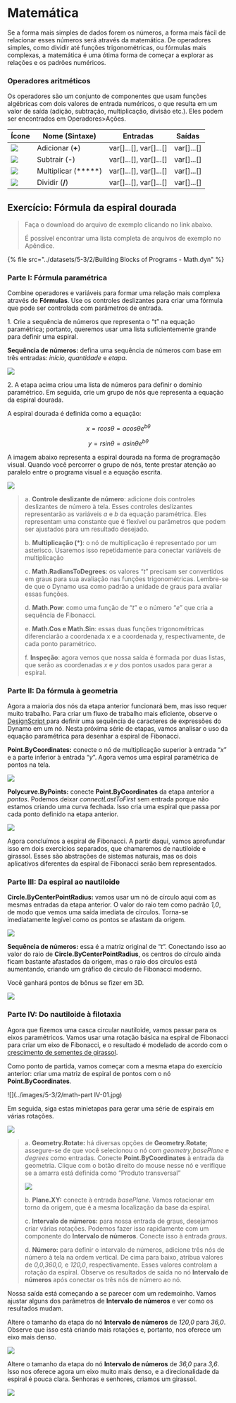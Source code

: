 # Matemática

Se a forma mais simples de dados forem os números, a forma mais fácil de relacionar esses números será através da matemática. De operadores simples, como dividir até funções trigonométricas, ou fórmulas mais complexas, a matemática é uma ótima forma de começar a explorar as relações e os padrões numéricos.

### Operadores aritméticos

Os operadores são um conjunto de componentes que usam funções algébricas com dois valores de entrada numéricos, o que resulta em um valor de saída (adição, subtração, multiplicação, divisão etc.). Eles podem ser encontrados em Operadores>Ações.

| Ícone                                                | Nome (Sintaxe)     | Entradas                     | Saídas      |
| --------------------------------------------------- | ----------------- | -------------------------- | ------------ |
| ![](../images/5-3/2/addition.jpg)       | Adicionar (**+**)       | var[]...[], var[]...[] | var[]...[] |
| ![](../images/5-3/2/Subtraction.jpg)    | Subtrair (**-**)  | var[]...[], var[]...[] | var[]...[] |
| ![](../images/5-3/2/Multiplication.jpg) | Multiplicar (*****) | var[]...[], var[]...[] | var[]...[] |
| ![](../images/5-3/2/Division.jpg)       | Dividir (**/**)    | var[]...[], var[]...[] | var[]...[] |

## Exercício: Fórmula da espiral dourada

> Faça o download do arquivo de exemplo clicando no link abaixo.
>
> É possível encontrar uma lista completa de arquivos de exemplo no Apêndice.

{% file src="../datasets/5-3/2/Building Blocks of Programs - Math.dyn" %}

### Parte I: Fórmula paramétrica

Combine operadores e variáveis para formar uma relação mais complexa através de **Fórmulas**. Use os controles deslizantes para criar uma fórmula que pode ser controlada com parâmetros de entrada.

1\. Crie a sequência de números que representa o “t” na equação paramétrica; portanto, queremos usar uma lista suficientemente grande para definir uma espiral.

**Sequência de números:** defina uma sequência de números com base em três entradas: _início, quantidade_ e _etapa_.

![](../images/5-3/2/math-partI-01.jpg)

2\. A etapa acima criou uma lista de números para definir o domínio paramétrico. Em seguida, crie um grupo de nós que representa a equação da espiral dourada.

A espiral dourada é definida como a equação:

$$ x = r cos θ = a cos θ e^{bθ} $$

$$ y = r sin θ = a sin θe^{bθ} $$

A imagem abaixo representa a espiral dourada na forma de programação visual. Quando você percorrer o grupo de nós, tente prestar atenção ao paralelo entre o programa visual e a equação escrita.

![](../images/5-3/2/math-partI-02.jpg)

> a. **Controle deslizante de número**: adicione dois controles deslizantes de número à tela. Esses controles deslizantes representarão as variáveis _a_ e _b_ da equação paramétrica. Eles representam uma constante que é flexível ou parâmetros que podem ser ajustados para um resultado desejado.
>
> b. **Multiplicação (*)**: o nó de multiplicação é representado por um asterisco. Usaremos isso repetidamente para conectar variáveis de multiplicação
>
> c. **Math.RadiansToDegrees**: os valores “_t_” precisam ser convertidos em graus para sua avaliação nas funções trigonométricas. Lembre-se de que o Dynamo usa como padrão a unidade de graus para avaliar essas funções.
>
> d. **Math.Pow**: como uma função de “_t_” e o número “_e_” que cria a sequência de Fibonacci.
>
> e. **Math.Cos e Math.Sin**: essas duas funções trigonométricas diferenciarão a coordenada x e a coordenada y, respectivamente, de cada ponto paramétrico.
>
> f. **Inspeção**: agora vemos que nossa saída é formada por duas listas, que serão as coordenadas _x_ e _y_ dos pontos usados para gerar a espiral.

### Parte II: Da fórmula à geometria

Agora a maioria dos nós da etapa anterior funcionará bem, mas isso requer muito trabalho. Para criar um fluxo de trabalho mais eficiente, observe o [DesignScript ](../../8\_coding\_in\_dynamo/8-1\_code-blocks-and-design-script/2-design-script-syntax.md) para definir uma sequência de caracteres de expressões do Dynamo em um nó. Nesta próxima série de etapas, vamos analisar o uso da equação paramétrica para desenhar a espiral de Fibonacci.

**Point.ByCoordinates:** conecte o nó de multiplicação superior à entrada “_x_” e a parte inferior à entrada “_y_”. Agora vemos uma espiral paramétrica de pontos na tela.

![](../images/5-3/2/math-partII-01.gif)

**Polycurve.ByPoints:** conecte **Point.ByCoordinates** da etapa anterior a _pontos_. Podemos deixar _connectLastToFirst_ sem entrada porque não estamos criando uma curva fechada. Isso cria uma espiral que passa por cada ponto definido na etapa anterior.

![](../images/5-3/2/math-partII-02.jpg)

Agora concluímos a espiral de Fibonacci. A partir daqui, vamos aprofundar isso em dois exercícios separados, que chamaremos de nautiloide e girassol. Esses são abstrações de sistemas naturais, mas os dois aplicativos diferentes da espiral de Fibonacci serão bem representados.

### Parte III: Da espiral ao nautiloide

**Circle.ByCenterPointRadius:** vamos usar um nó de círculo aqui com as mesmas entradas da etapa anterior. O valor do raio tem como padrão _1,0_, de modo que vemos uma saída imediata de círculos. Torna-se imediatamente legível como os pontos se afastam da origem.

![](../images/5-3/2/math-partIII-01.jpg)

**Sequência de números:** essa é a matriz original de “_t_”. Conectando isso ao valor do raio de **Circle.ByCenterPointRadius**, os centros do círculo ainda ficam bastante afastados da origem, mas o raio dos círculos está aumentando, criando um gráfico de círculo de Fibonacci moderno.

Você ganhará pontos de bônus se fizer em 3D.

![](../images/5-3/2/math-partIII-02.gif)

### Parte IV: Do nautiloide à filotaxia

Agora que fizemos uma casca circular nautiloide, vamos passar para os eixos paramétricos. Vamos usar uma rotação básica na espiral de Fibonacci para criar um eixo de Fibonacci, e o resultado é modelado de acordo com o [crescimento de sementes de girassol](https://blogs.unimelb.edu.au/sciencecommunication/2018/09/02/this-flower-uses-maths-to-reproduce/).

Como ponto de partida, vamos começar com a mesma etapa do exercício anterior: criar uma matriz de espiral de pontos com o nó **Point.ByCoordinates**.

\![](../images/5-3/2/math-part IV-01.jpg)

Em seguida, siga estas minietapas para gerar uma série de espirais em várias rotações.

![](../images/5-3/2/math-partIV-02.jpg)

> a. **Geometry.Rotate:** há diversas opções de **Geometry.Rotate**; assegure-se de que você selecionou o nó com _geometry_,_basePlane_ e _degrees_ como entradas. Conecte **Point.ByCoordinates** à entrada da geometria. Clique com o botão direito do mouse nesse nó e verifique se a amarra está definida como “Produto transversal”
>
> ![](../images/5-3/2/math-partIV-03crossproduct.jpg)
>
> b. **Plane.XY:** conecte à entrada _basePlane_. Vamos rotacionar em torno da origem, que é a mesma localização da base da espiral.
>
> c. **Intervalo de números:** para nossa entrada de graus, desejamos criar várias rotações. Podemos fazer isso rapidamente com um componente do **Intervalo de números**. Conecte isso à entrada _graus_.
>
> d. **Número:** para definir o intervalo de números, adicione três nós de número à tela na ordem vertical. De cima para baixo, atribua valores de _0,0,360,0,_ e _120,0_, respectivamente. Esses valores controlam a rotação da espiral. Observe os resultados de saída no nó **Intervalo de números** após conectar os três nós de número ao nó.

Nossa saída está começando a se parecer com um redemoinho. Vamos ajustar alguns dos parâmetros de **Intervalo de números** e ver como os resultados mudam.

Altere o tamanho da etapa do nó **Intervalo de números** de _120,0_ para _36,0_. Observe que isso está criando mais rotações e, portanto, nos oferece um eixo mais denso.

![](../images/5-3/2/math-partIV-04.jpg)

Altere o tamanho da etapa do nó **Intervalo de números** de _36,0_ para _3,6_. Isso nos oferece agora um eixo muito mais denso, e a direcionalidade da espiral é pouca clara. Senhoras e senhores, criamos um girassol.

![](../images/5-3/2/math-partIV-05.jpg)

